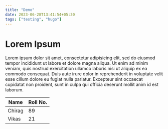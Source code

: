 ```yaml
---
title: "Demo"
date: 2023-06-28T13:41:54+05:30
tags: ["testing", "hugo"]
---
```


# Lorem Ipsum

Lorem ipsum dolor sit amet, consectetur adipisicing elit, sed do eiusmod
tempor incididunt ut labore et dolore magna aliqua. Ut enim ad minim veniam,
quis nostrud exercitation ullamco laboris nisi ut aliquip ex ea commodo
consequat. Duis aute irure dolor in reprehenderit in voluptate velit esse
cillum dolore eu fugiat nulla pariatur. Excepteur sint occaecat cupidatat non
proident, sunt in culpa qui officia deserunt mollit anim id est laborum.

| Name  | Roll No.|
| ----- | ------- |
| Chirag|   89    |
| Vikas |   21    |



